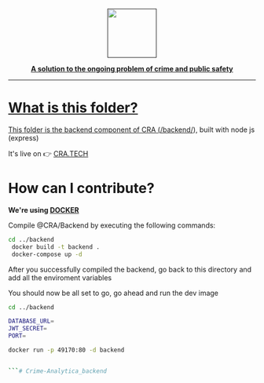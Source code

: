 
  <a href=""><p align="center">
<img height=100 src="https://github.com/GarretTomlin/CrimeStop-Analytics/blob/staging/docs/logo.png"/>
<p align="center">
  <strong>A solution to the ongoing problem of crime and public safety</strong>
</p>

---

# What is this folder?

This folder is the backend component of CRA ([/backend/](https://en.wikipedia.org/wiki/Frontend_and_backend#Backend_focused)), built with node js (express)

It's live on 👉 [CRA.TECH](https://www.crimestop-analytics.tech/)

# How can I contribute?

**We're using [DOCKER](https://www.docker.com/)**

Compile @CRA/Backend by executing the following commands:

```bash
cd ../backend
 docker build -t backend .
 docker-compose up -d
```

After you successfully compiled the backend, go back to this directory and add all the enviroment variables

You should now be all set to go, go ahead and run the dev image

```bash
cd ../backend

DATABASE_URL=
JWT_SECRET=
PORT=

docker run -p 49170:80 -d backend


```# Crime-Analytica_backend
